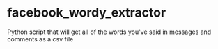 # facebook_wordy_extractor
Python script that will get all of the words you've said in messages and comments as a csv file
